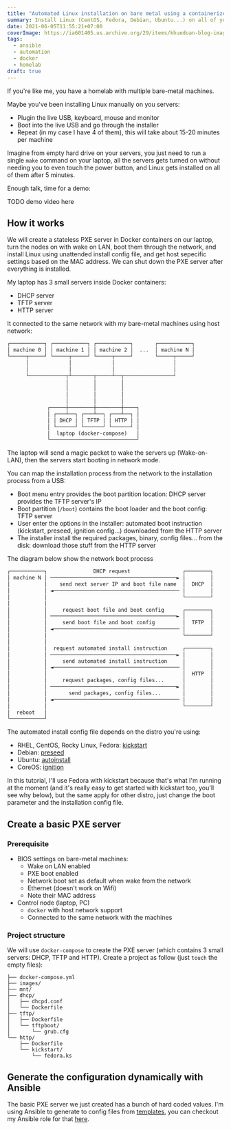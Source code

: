 ```yaml
---
title: "Automated Linux installation on bare metal using a containerized PXE server"
summary: Install Linux (CentOS, Fedora, Debian, Ubuntu...) on all of your bare-metal machines in under 5 minutes without even touching them
date: 2021-06-05T11:55:21+07:00
coverImage: https://ia601405.us.archive.org/29/items/khuedoan-blog-images/automate-linux-installation-on-bare-metal-machines-cover.jpg
tags:
  - ansible
  - automation
  - docker
  - homelab
draft: true
---
```


If you're like me, you have a homelab with multiple bare-metal machines.

Maybe you've been installing Linux manually on you servers:

- Plugin the live USB, keyboard, mouse and monitor
- Boot into the live USB and go through the installer
- Repeat (in my case I have 4 of them), this will take about 15-20 minutes per machine

Imagine from empty hard drive on your servers, you just need to run a single `make` command on your laptop, all the servers gets turned on without needing you to even touch the power button, and Linux gets installed on all of them after 5 minutes.

Enough talk, time for a demo:

TODO demo video here

## How it works

We will create a stateless PXE server in Docker containers on our laptop, turn the nodes on with wake on LAN, boot them through the network, and install Linux using unattended install config file, and get host sepecific settings based on the MAC address. We can shut down the PXE server after everything is installed.

My laptop has 3 small servers inside Docker containers:

- DHCP server
- TFTP server
- HTTP server

It connected to the same network with my bare-metal machines using host network:

```txt
┌───────────┐ ┌───────────┐ ┌───────────┐       ┌───────────┐
│ machine 0 │ │ machine 1 │ │ machine 2 │  ...  │ machine N │
└─────┬─────┘ └─────┬─────┘ └─────┬─────┘       └─────┬─────┘
      │             │             │                   │
      │             │             │                   │
      └────────────┬┴───────┬─────┴──┬────────────────┘
                   │        │        │
                   │        │        │
                   │        │        │
                   │        │        │
             ┌─────┼────────┼────────┼────┐
             │ ┌───┴──┐ ┌───┴──┐ ┌───┴──┐ │
             │ │ DHCP │ │ TFTP │ │ HTTP │ │
             │ └──────┘ └──────┘ └──────┘ │
             │  laptop (docker-compose)   │
             └────────────────────────────┘
```

The laptop will send a magic packet to wake the servers up (Wake-on-LAN), then the servers start booting in network mode.

You can map the installation process from the network to the installation process from a USB:

- Boot menu entry provides the boot partition location: DHCP server provides the TFTP server's IP
- Boot partition (`/boot`) contains the boot loader and the boot config: TFTP server
- User enter the options in the installer: automated boot instruction (kickstart, preseed, ignition config...) downloaded from the HTTP server
- The installer install the required packages, binary, config files... from the disk: download those stuff from the HTTP server

The diagram below show the network boot process

```txt
┌───────────┐               DHCP request                 ┌────────┐
│ machine N │ ─────────────────────────────────────────► │        │
│           │    send next server IP and boot file name  │  DHCP  │
│           │ ◄───────────────────────────────────────── │        │
│           │                                            └────────┘
│           │                                      
│           │     request boot file and boot config      ┌────────┐
│           │ ─────────────────────────────────────────► │        │
│           │     send boot file and boot config         │  TFTP  │
│           │ ◄───────────────────────────────────────── │        │
│           │                                            └────────┘
│           │                                      
│           │  request automated install instruction     ┌────────┐
│           │ ─────────────────────────────────────────► │        │
│           │     send automated install instruction     │        │
│           │ ◄───────────────────────────────────────── │        │
│           │                                            │  HTTP  │
│           │     request packages, config files...      │        │
│           │ ─────────────────────────────────────────► │        │
│           │       send packages, config files...       │        │
│           │ ◄───────────────────────────────────────── │        │
│           │                                            └────────┘
│  reboot   │
└───────────┘
```

The automated install config file depends on the distro you're using:

- RHEL, CentOS, Rocky Linux, Fedora: [kickstart](https://docs.fedoraproject.org/en-US/fedora/rawhide/install-guide/advanced/Kickstart_Installations/)
- Debian: [preseed](https://wiki.debian.org/DebianInstaller/Preseed)
- Ubuntu: [autoinstall](https://ubuntu.com/server/docs/install/autoinstall)
- CoreOS: [ignition](https://coreos.github.io/ignition/)

In this tutorial, I'll use Fedora with kickstart because that's what I'm running at the moment (and it's really easy to get started with kickstart too, you'll see why below), but the same apply for other distro, just change the boot parameter and the installation config file.

## Create a basic PXE server

### Prerequisite

- BIOS settings on bare-metal machines:
  - Wake on LAN enabled
  - PXE boot enabled
  - Network boot set as default when wake from the network
  - Ethernet (doesn't work on Wifi)
  - Note their MAC address
- Control node (laptop, PC)
  - `docker` with host network support
  - Connected to the same network with the machines

### Project structure

We will use `docker-compose` to create the PXE server (which contains 3 small servers: DHCP, TFTP and HTTP).
Create a project as follow (just `touch` the empty files):

```
├── docker-compose.yml
├── images/
├── mnt/
├── dhcp/
│   ├── dhcpd.conf
│   └── Dockerfile
├── tftp/
│   ├── Dockerfile
│   └── tftpboot/
│       └── grub.cfg
└── http/
    ├── Dockerfile
    └── kickstart/
        └── fedora.ks
```

## Generate the configuration dynamically with Ansible

The basic PXE server we just created has a bunch of hard coded values.
I'm using Ansible to generate to config files from [templates](https://github.com/khuedoan/homelab/tree/master/metal/roles/pxe-boot/templates), you can checkout my Ansible role for that [here](https://github.com/khuedoan/homelab/tree/master/metal/roles/pxe-boot).
